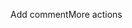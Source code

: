 Add commentMore actions 

<html>
<script type='text/javascript'>
      function initEmbeddedMessaging() {

            try {

                  embeddedservice_bootstrap.settings.language = 'de'; // default language

                  

                  window.addEventListener("onEmbeddedMessagingReady", () => {

                        console.log( "Inside Prechat API!!" );

                        embeddedservice_bootstrap.prechatAPI.setHiddenPrechatFields( { "p_number" : "0453762192" } ); // here we would need the p-Ident Number from the user context, the             placeholder is used for testing purposes

                  });

                  

                  embeddedservice_bootstrap.init(

                        '00D5t000000Eo5k',

                        'DSAMessaging',

                        'https://dsa--uat.sandbox.my.site.com/ESWDSAMessaging1721207835894',

                        {

                              scrt2URL: 'https://dsa--uat.sandbox.my.salesforce-scrt.com'

                        }

                  );

            } catch (err) {

                  console.error('Error loading Embedded Messaging: ', err);

            }

      };

</script> <script type='text/javascript' src='https://dsa--uat.sandbox.my.site.com/ESWDSAMessaging1721207835894/assets/js/bootstrap.min.js' onload='initEmbeddedMessaging()'></script>


</html>
